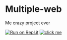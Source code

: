 # Multiple-web
Me crazy project ever

[![Run on Repl.it](https://repl.it/badge/github/muhammadzaki693/Multiple-web)](https://repl.it/github/muhammadzaki693/Multiple-web)
[![click me](#)](#)